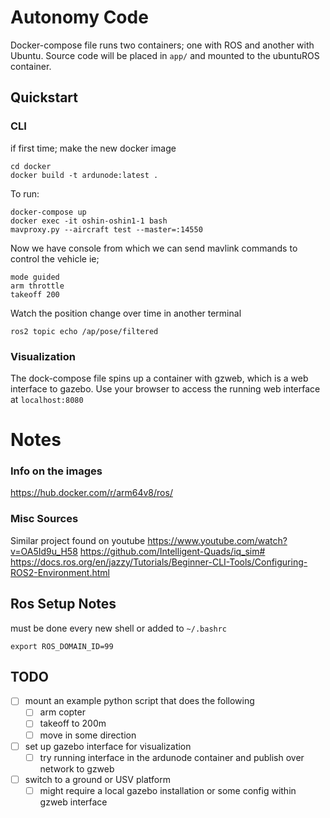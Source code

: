 
# Autonomy Code

Docker-compose file runs two containers; one with ROS and another with Ubuntu. Source code will be placed in `app/` and mounted to the ubuntuROS container.

## Quickstart
### CLI
if first time; make the new docker image
````
cd docker
docker build -t ardunode:latest .
````

To run:
````
docker-compose up
docker exec -it oshin-oshin1-1 bash
mavproxy.py --aircraft test --master=:14550
````

Now we have console from which we can send mavlink commands to control the vehicle ie;
````
mode guided
arm throttle
takeoff 200
````

Watch the position change over time in another terminal
````
ros2 topic echo /ap/pose/filtered
````

### Visualization
The dock-compose file spins up a container with gzweb, which is a web interface to gazebo. Use your browser to access the running web interface at `localhost:8080`

# Notes
### Info on the images
https://hub.docker.com/r/arm64v8/ros/

### Misc Sources
Similar project found on youtube
https://www.youtube.com/watch?v=OA5Id9u_H58
https://github.com/Intelligent-Quads/iq_sim#
https://docs.ros.org/en/jazzy/Tutorials/Beginner-CLI-Tools/Configuring-ROS2-Environment.html


## Ros Setup Notes
must be done every new shell or added to `~/.bashrc`
````
export ROS_DOMAIN_ID=99 
````

## TODO
- [ ] mount an example python script that does the following
  - [ ] arm copter
  - [ ] takeoff to 200m
  - [ ] move in some direction
- [ ] set up gazebo interface for visualization
  - [ ] try running interface in the ardunode container and publish over network to gzweb
- [ ] switch to a ground or USV platform
  - [ ] might require a local gazebo installation or some config within gzweb interface